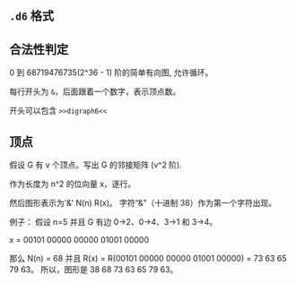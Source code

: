`.d6` 格式
----------

## 合法性判定

0 到 68719476735(2^36 - 1) 阶的简单有向图, 允许循环。

每行开头为 `&`，后面跟着一个数字，表示顶点数。

开头可以包含 `>>digraph6<<`

## 顶点

假设 G 有 v 个顶点。写出 G 的邻接矩阵 (v^2 阶).

作为长度为 n^2 的位向量 x，逐行。

然后图形表示为'&' N(n) R(x)。
字符“&”（十进制 38）作为第一个字符出现。

例子：
   假设 n=5 并且 G 有边 0->2、0->4、3->1 和 3->4。

   x = 00101 00000 00000 01001 00000
    
   那么 N(n) = 68 并且
   R(x) = R(00101 00000 00000 01001 00000) = 73 63 65 79 63。
   所以，图形是 38 68 73 63 65 79 63。